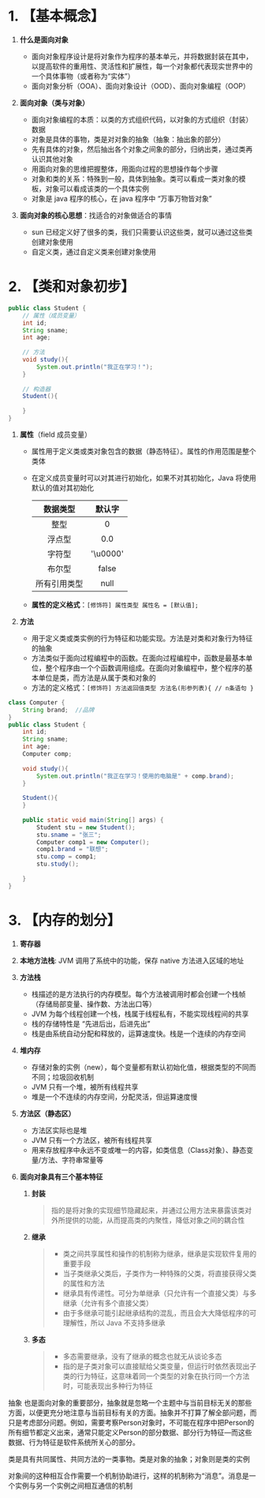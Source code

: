 # 1. 【基本概念】

1. **什么是面向对象**
    * 面向对象程序设计是将对象作为程序的基本单元，并将数据封装在其中，以提高软件的重用性、灵活性和扩展性，每一个对象都代表现实世界中的一个具体事物（或者称为“实体”）
    * 面向对象分析（OOA）、面向对象设计（OOD）、面向对象编程（OOP）

2. **面向对象（类与对象）**
    * 面向对象编程的本质：以类的方式组织代码，以对象的方式组织（封装）数据
    * 对象是具体的事物，类是对对象的抽象（抽象：抽出象的部分）
    * 先有具体的对象，然后抽出各个对象之间象的部分，归纳出类，通过类再认识其他对象
    * 用面向对象的思维把握整体，用面向过程的思想操作每个步骤
    * 对象和类的关系：特殊到一般，具体到抽象。类可以看成一类对象的模板，对象可以看成该类的一个具体实例
    * 对象是 java 程序的核心，在 java 程序中 “万事万物皆对象”

3. **面向对象的核心思想**：找适合的对象做适合的事情
    * sun 已经定义好了很多的类，我们只需要认识这些类，就可以通过这些类创建对象使用
    * 自定义类，通过自定义类来创建对象使用

# 2. 【类和对象初步】

```java
public class Student {
	// 属性（成员变量）
	int id;
	String sname;
	int age;
	
	// 方法
	void study(){
		System.out.println("我正在学习！");
	}
	
	// 构造器
	Student(){
		
	}
}
```

1. **属性**（field 成员变量）
    * 属性用于定义类或类对象包含的数据（静态特征）。属性的作用范围是整个类体
    * 在定义成员变量时可以对其进行初始化，如果不对其初始化，Java 将使用默认的值对其初始化
        
        |数据类型|默认字|
        | :-: | :-: |
        |整型|0|
        |浮点型|0.0|
        |字符型|'\u0000'|
        |布尔型|false|
        |所有引用类型|null|

    * **属性的定义格式**：`[修饰符] 属性类型 属性名 = [默认值];`

2. **方法**
    * 用于定义类或类实例的行为特征和功能实现。方法是对类和对象行为特征的抽象
    * 方法类似于面向过程编程中的函数。在面向过程编程中，函数是最基本单位，整个程序由一个个函数调用组成。在面向对象编程中，整个程序的基本单位是类，而方法是从属于类和对象的
    * 方法的定义格式：`[修饰符] 方法返回值类型 方法名(形参列表){ // n条语句 }`

```java
class Computer {
	String brand;  //品牌
}
public class Student {
	int id;
	String sname;
	int age;
	Computer comp;
	
	void study(){
		System.out.println("我正在学习！使用的电脑是" + comp.brand);
	}
	
	Student(){	
	}
	
	public static void main(String[] args) {
		Student stu = new Student();
		stu.sname = "张三";
		Computer comp1 = new Computer();
		comp1.brand = "联想";
		stu.comp = comp1;
		stu.study();
		
	}
}
```

# 3. 【内存的划分】

1. **寄存器**
2. **本地方法栈**: JVM 调用了系统中的功能，保存 native 方法进入区域的地址

3. **方法栈**
    * 栈描述的是方法执行的内存模型。每个方法被调用时都会创建一个栈帧（存储局部变量、操作数、方法出口等）
    * JVM 为每个线程创建一个栈，栈属于线程私有，不能实现线程间的共享
    * 栈的存储特性是 “先进后出，后进先出”
    * 栈是由系统自动分配和释放的，运算速度快。栈是一个连续的内存空间

4. **堆内存**
    * 存储对象的实例（new），每个变量都有默认初始化值，根据类型的不同而不同；垃圾回收机制
    * JVM 只有一个堆，被所有线程共享
    * 堆是一个不连续的内存空间，分配灵活，但运算速度慢

5. **方法区（静态区）**
    * 方法区实际也是堆
    * JVM 只有一个方法区，被所有线程共享
    * 用来存放程序中永远不变或唯一的内容，如类信息（Class对象）、静态变量/方法、字符串常量等





1. **面向对象具有三个基本特征**
    1. **封装**
        > 指的是将对象的实现细节隐藏起来，并通过公用方法来暴露该类对外所提供的功能，从而提高类的内聚性，降低对象之间的耦合性

    2. **继承**
        > * 类之间共享属性和操作的机制称为继承，继承是实现软件复用的重要手段
        > * 当子类继承父类后，子类作为一种特殊的父类，将直接获得父类的属性和方法
        > * 继承具有传递性。可分为单继承（只允许有一个直接父类）与多继承（允许有多个直接父类）
        > * 由于多继承可能引起继承结构的混乱，而且会大大降低程序的可理解性，所以 Java 不支持多继承

    3. **多态**
        > * 多态需要继承，没有了继承的概念也就无从谈论多态
        > * 指的是子类对象可以直接赋给父类变量，但运行时依然表现出子类的行为特征，这意味着同一个类型的对象在执行同一个方法时，可能表现出多种行为特征

抽象
	也是面向对象的重要部分，抽象就是忽略一个主题中与当前目标无关的那些方面，以便更充分地注意与当前目标有关的方面。抽象并不打算了解全部问题，而只是考虑部分问题。例如，需要考察Person对象时，不可能在程序中把Person的所有细节都定义出来，通常只能定义Person的部分数据、部分行为特征—而这些数据、行为特征是软件系统所关心的部分。


类是具有共同属性、共同方法的一类事物。类是对象的抽象；对象则是类的实例


对象间的这种相互合作需要一个机制协助进行，这样的机制称为“消息”。消息是一个实例与另一个实例之间相互通信的机制
